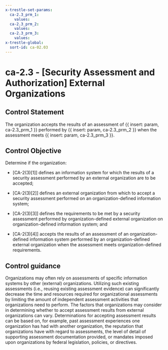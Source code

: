 ```yaml
---
x-trestle-set-params:
  ca-2.3_prm_1:
    values:
  ca-2.3_prm_2:
    values:
  ca-2.3_prm_3:
    values:
x-trestle-global:
  sort-id: ca-02.03
---
```


# ca-2.3 - \[Security Assessment and Authorization\] External Organizations

## Control Statement

The organization accepts the results of an assessment of {{ insert: param, ca-2.3_prm_1 }} performed by {{ insert: param, ca-2.3_prm_2 }} when the assessment meets {{ insert: param, ca-2.3_prm_3 }}.

## Control Objective

Determine if the organization:

- \[CA-2(3)[1]\] defines an information system for which the results of a security assessment performed by an external organization are to be accepted;

- \[CA-2(3)[2]\] defines an external organization from which to accept a security assessment performed on an organization-defined information system;

- \[CA-2(3)[3]\] defines the requirements to be met by a security assessment performed by organization-defined external organization on organization-defined information system; and

- \[CA-2(3)[4]\] accepts the results of an assessment of an organization-defined information system performed by an organization-defined external organization when the assessment meets organization-defined requirements.

## Control guidance

Organizations may often rely on assessments of specific information systems by other (external) organizations. Utilizing such existing assessments (i.e., reusing existing assessment evidence) can significantly decrease the time and resources required for organizational assessments by limiting the amount of independent assessment activities that organizations need to perform. The factors that organizations may consider in determining whether to accept assessment results from external organizations can vary. Determinations for accepting assessment results can be based on, for example, past assessment experiences one organization has had with another organization, the reputation that organizations have with regard to assessments, the level of detail of supporting assessment documentation provided, or mandates imposed upon organizations by federal legislation, policies, or directives.
